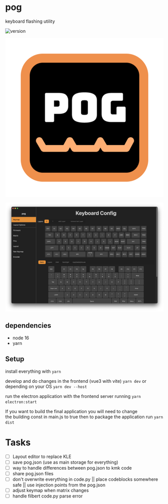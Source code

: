 # pog 
keyboard flashing utility

![version](https://badgen.net/badge/version/v0.0.9/green )

![logo](build/icon.png?raw=true)

![preview](src/assets/pog-thumbnail.png?raw=true)

## dependencies
* node 16
* yarn

## Setup
install everything with 
`yarn`

develop and do changes in the frontend (vue3 with vite)
`yarn dev`
or depending on your OS
`yarn dev --host`

run the electron application with the frontend server running
`yarn electron:start`


If you want to build the final application you will need to change \
the building const in main.js to true
then to package the application run
`yarn dist`

# Tasks

- [ ] Layout editor to replace KLE
- [ ] save pog.json (use as main storage for everything)
- [ ] way to handle differences between pog.json to kmk code
- [ ] share pog.json files
- [ ] don't overwrite everything in code.py || place codeblocks somewhere safe || use injection points from the pog.json
- [ ] adjust keymap when matrix changes
- [ ] handle filbert code.py parse error